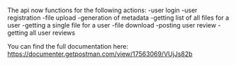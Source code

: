 The api now functions for the following actions:
	-user login
	-user registration
	-file upload
	-generation of metadata
	-getting list of all files for a user
	-getting a single file for a user
	-file download
	-posting user review
	-getting all user reviews

You can find the full documentation here:
https://documenter.getpostman.com/view/17563069/VUjJs82b
